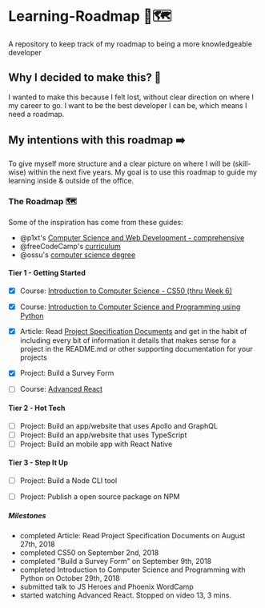 # Learning-Roadmap 📖🗺
A repository to keep track of my roadmap to being a more knowledgeable developer

## Why I decided to make this? 🤔
I wanted to make this because I felt lost, without clear direction on where I my career to go. I want to be the best developer I can be, which means I need a roadmap.

## My intentions with this roadmap ➡️
To give myself more structure and a clear picture on where I will be (skill-wise) within the next five years. My goal is to use this roadmap to guide my learning inside & outside of the office.

### The Roadmap 🗺 
Some of the inspiration has come from these guides:
- @p1xt's [Computer Science and Web Development - comprehensive](https://github.com/P1xt/p1xt-guides/blob/master/cs-wd.md)
- @freeCodeCamp's [curriculum](https://learn.freecodecamp.org/)
- @ossu's [computer science degree](https://github.com/ossu/computer-science)

#### Tier 1 - Getting Started 

* [X] Course: [Introduction to Computer Science - CS50 (thru Week 6)](https://www.edx.org/course/introduction-computer-science-harvardx-cs50x#!)
* [X] Course: [Introduction to Computer Science and Programming using Python](https://www.edx.org/course/introduction-computer-science-mitx-6-00-1x-10)
* [X] Article: Read [Project Specification Documents](http://www.pixelearth.net/pages/project-specification) and get in the habit of including every bit of information it details that makes sense for a project in the README.md or other supporting documentation for your projects
* [X] Project: Build a Survey Form
* [ ] Course: [Advanced React](https://advancedreact.com/)


#### Tier 2 - Hot Tech

* [ ] Project: Build an app/website that uses Apollo and GraphQL
* [ ] Project: Build an app/website that uses TypeScript
* [ ] Project: Build an mobile app with React Native

#### Tier 3 - Step It Up

* [ ] Project: Build a Node CLI tool
* [ ] Project: Publish a open source package on NPM


##### Milestones 
- completed Article: Read Project Specification Documents on August 27th, 2018
- completed CS50 on September 2nd, 2018
- completed "Build a Survey Form" on September 9th, 2018
- completed Introduction to Computer Science and Programming with Python on October 29th, 2018
- submitted talk to JS Heroes and Phoenix WordCamp
- started watching Advanced React. Stopped on video 13, 3 mins.
